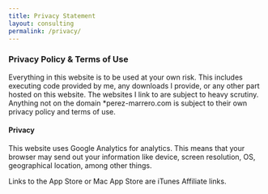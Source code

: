 ```yaml
---
title: Privacy Statement
layout: consulting
permalink: /privacy/
---
```


### Privacy Policy & Terms of Use

Everything in this website is to be used at your own risk. This includes executing code provided by me, any downloads I provide, or any other part hosted on this website. The websites I link to are subject to heavy scrutiny. Anything not on the domain *perez-marrero.com is subject to their own privacy policy and terms of use. 

#### Privacy 

This website uses Google Analytics for analytics. This means that your browser may send out your information like device, screen resolution, OS, geographical location, among other things. 

Links to the App Store or Mac App Store are iTunes Affiliate links.